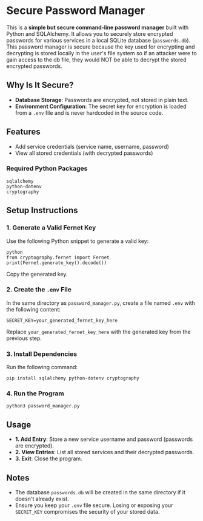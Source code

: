 # Secure Password Manager

This is a **simple but secure command-line password manager** built with Python and SQLAlchemy. It allows you to securely store encrypted passwords for various services in a local SQLite database (`passwords.db`). This password manager is secure because the key used for encrypting and decrypting is stored locally in the user's file system so if an attacker were to gain access to the db file, they would NOT be able to decrypt the stored encrypted passwords. 

## Why Is It Secure?
- **Database Storage**: Passwords are encrypted, not stored in plain text.
- **Environment Configuration**: The secret key for encryption is loaded from a `.env` file and is never hardcoded in the source code.

## Features
- Add service credentials (service name, username, password)
- View all stored credentials (with decrypted passwords)

### Required Python Packages
```
sqlalchemy
python-dotenv
cryptography
```

## Setup Instructions

### 1. Generate a Valid Fernet Key
Use the following Python snippet to generate a valid key:
```
python
from cryptography.fernet import Fernet
print(Fernet.generate_key().decode())
```
Copy the generated key.

### 2. Create the `.env` File
In the same directory as `password_manager.py`, create a file named `.env` with the following content:
```
SECRET_KEY=your_generated_fernet_key_here
```
Replace `your_generated_fernet_key_here` with the generated key from the previous step.

### 3. Install Dependencies
Run the following command:
```
pip install sqlalchemy python-dotenv cryptography
```

### 4. Run the Program
```
python3 password_manager.py
```

## Usage
- **1. Add Entry**: Store a new service username and password (passwords are encrypted).
- **2. View Entries**: List all stored services and their decrypted passwords.
- **3. Exit**: Close the program.

## Notes
- The database `passwords.db` will be created in the same directory if it doesn't already exist.
- Ensure you keep your `.env` file secure. Losing or exposing your `SECRET_KEY` compromises the security of your stored data.
